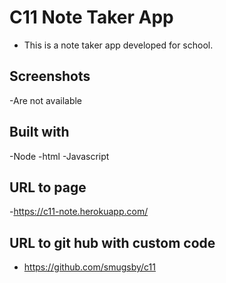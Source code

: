 # C11 Note Taker App
- This is a note taker app developed for school.
## Screenshots
-Are not available
## Built with
-Node
-html
-Javascript
## URL to page
-https://c11-note.herokuapp.com/
## URL to git hub with custom code
- https://github.com/smugsby/c11
